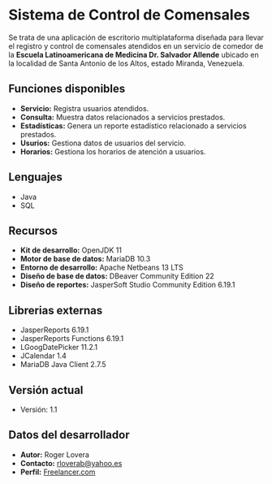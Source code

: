 # Sistema de Control de Comensales

Se trata de una aplicación de escritorio multiplataforma diseñada para llevar el 
registro y control de comensales atendidos en un servicio de comedor de la
**Escuela Latinoamericana de Medicina Dr. Salvador Allende** ubicado en la localidad 
de Santa Antonio de los Altos, estado Miranda, Venezuela.

## Funciones disponibles
- **Servicio:** Registra usuarios atendidos.
- **Consulta:** Muestra datos relacionados a servicios prestados.
- **Estadísticas:** Genera un reporte estadístico relacionado a servicios prestados.
- **Usurios:** Gestiona datos de usuarios del servicio.
- **Horarios:** Gestiona los horarios de atención a usuarios.

## Lenguajes
- Java
- SQL

## Recursos
- **Kit de desarrollo:** OpenJDK 11
- **Motor de base de datos:** MariaDB 10.3
- **Entorno de desarrollo:** Apache Netbeans 13 LTS
- **Diseño de base de datos:** DBeaver Community Edition 22
- **Diseño de reportes:** JasperSoft Studio Community Edition 6.19.1

## Librerias externas
- JasperReports 6.19.1
- JasperReports Functions 6.19.1
- LGoogDatePicker 11.2.1
- JCalendar 1.4
- MariaDB Java Client 2.7.5

## Versión actual
- Versión: 1.1

## Datos del desarrollador
- **Autor:** Roger Lovera
- **Contacto:** <rloverab@yahoo.es>
- **Perfil:** [Freelancer.com](https://www.freelancer.com/u/rloverab)